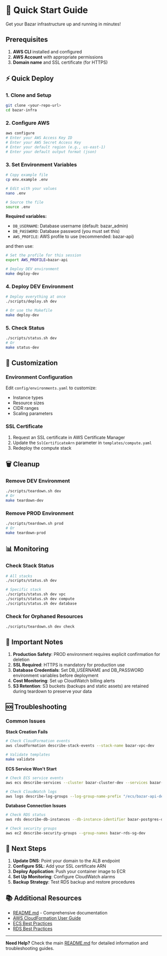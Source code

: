 # 🚀 Quick Start Guide

Get your Bazar infrastructure up and running in minutes!

## Prerequisites

1. **AWS CLI** installed and configured
2. **AWS Account** with appropriate permissions
3. **Domain name** and SSL certificate (for HTTPS)

## ⚡ Quick Deploy

### 1. Clone and Setup
```bash
git clone <your-repo-url>
cd bazar-infra
```

### 2. Configure AWS
```bash
aws configure
# Enter your AWS Access Key ID
# Enter your AWS Secret Access Key
# Enter your default region (e.g., us-east-1)
# Enter your default output format (json)
```

### 3. Set Environment Variables
```bash
# Copy example file
cp env.example .env

# Edit with your values
nano .env

# Source the file
source .env
```

**Required variables:**
- `DB_USERNAME`: Database username (default: bazar_admin)
- `DB_PASSWORD`: Database password (you must set this)
- `AWS_PROFILE`: AWS profile to use (recommended: bazar-api)

and then use: 

```bash
# Set the profile for this session
export AWS_PROFILE=bazar-api

# Deploy DEV environment
make deploy-dev
```


### 4. Deploy DEV Environment
```bash
# Deploy everything at once
./scripts/deploy.sh dev

# Or use the Makefile
make deploy-dev
```

### 5. Check Status
```bash
./scripts/status.sh dev
# Or
make status-dev
```

## 🔧 Customization

### Environment Configuration
Edit `config/environments.yaml` to customize:
- Instance types
- Resource sizes
- CIDR ranges
- Scaling parameters

### SSL Certificate
1. Request an SSL certificate in AWS Certificate Manager
2. Update the `SslCertificateArn` parameter in `templates/compute.yaml`
3. Redeploy the compute stack

## 🗑️ Cleanup

### Remove DEV Environment
```bash
./scripts/teardown.sh dev
# Or
make teardown-dev
```

### Remove PROD Environment
```bash
./scripts/teardown.sh prod
# Or
make teardown-prod
```

## 📊 Monitoring

### Check Stack Status
```bash
# All stacks
./scripts/status.sh dev

# Specific stack
./scripts/status.sh dev vpc
./scripts/status.sh dev compute
./scripts/status.sh dev database
```

### Check for Orphaned Resources
```bash
./scripts/teardown.sh dev check
```

## 🚨 Important Notes

1. **Production Safety**: PROD environment requires explicit confirmation for deletion
2. **SSL Required**: HTTPS is mandatory for production use
3. **Database Credentials**: Set DB_USERNAME and DB_PASSWORD environment variables before deployment
4. **Cost Monitoring**: Set up CloudWatch billing alerts
5. **S3 Retention**: S3 buckets (backups and static assets) are retained during teardown to preserve your data

## 🆘 Troubleshooting

### Common Issues

**Stack Creation Fails**
```bash
# Check CloudFormation events
aws cloudformation describe-stack-events --stack-name bazar-vpc-dev

# Validate templates
make validate
```

**ECS Service Won't Start**
```bash
# Check ECS service events
aws ecs describe-services --cluster bazar-cluster-dev --services bazar-api-service-dev

# Check CloudWatch logs
aws logs describe-log-groups --log-group-name-prefix "/ecs/bazar-api-dev"
```

**Database Connection Issues**
```bash
# Check RDS status
aws rds describe-db-instances --db-instance-identifier bazar-postgres-dev

# Check security groups
aws ec2 describe-security-groups --group-names bazar-rds-sg-dev
```

## 🔄 Next Steps

1. **Update DNS**: Point your domain to the ALB endpoint
2. **Configure SSL**: Add your SSL certificate ARN
3. **Deploy Application**: Push your container image to ECR
4. **Set Up Monitoring**: Configure CloudWatch alarms
5. **Backup Strategy**: Test RDS backup and restore procedures

## 📚 Additional Resources

- [README.md](README.md) - Comprehensive documentation
- [AWS CloudFormation User Guide](https://docs.aws.amazon.com/AWSCloudFormation/latest/UserGuide/)
- [ECS Best Practices](https://docs.aws.amazon.com/AmazonECS/latest/bestpracticesguide/)
- [RDS Best Practices](https://docs.aws.amazon.com/AmazonRDS/latest/UserGuide/CHAP_BestPractices.html)

---

**Need Help?** Check the main [README.md](README.md) for detailed information and troubleshooting guides. 